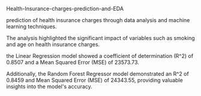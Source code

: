 Health-Insurance-charges-prediction-and-EDA

prediction of health insurance charges through data analysis and machine learning techniques.

The analysis highlighted the significant impact of variables such as smoking and age on health insurance charges. 

the Linear Regression model showed a coefficient of determination (R^2) of 0.8507 and a Mean Squared Error (MSE) of 23573.73. 

Additionally, the Random Forest Regressor model demonstrated an R^2 of 0.8459 and Mean Squared Error (MSE) of 24343.55, providing valuable insights into the model's accuracy.

